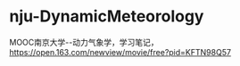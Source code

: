 # nju-DynamicMeteorology
MOOC南京大学--动力气象学，学习笔记，https://open.163.com/newview/movie/free?pid=KFTN98Q57
